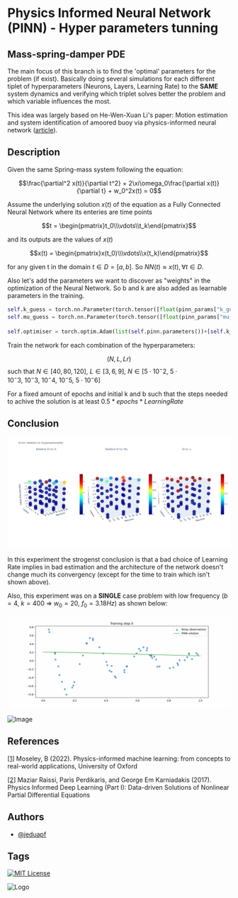 # Physics Informed Neural Network (PINN) - Hyper parameters tunning
## Mass-spring-damper PDE

The main focus of this branch is to find the 'optimal' parameters for the problem (if exist). Basically doing several simulations for each different tiplet of hyperparameters (Neurons, Layers, Learning Rate) to the **SAME** system dynamics and verifying which triplet solves better the problem and which variable influences the most.

This idea was largely based on  He-Wen-Xuan Li's paper: Motion estimation and system identification of amoored buoy via physics-informed neural network ([article](https://www.sciencedirect.com/science/article/abs/pii/S0141118723002183)).

## Description 

Given the same Spring-mass system following the equation:

$$\frac{\partial^2 x(t)}{\partial t^2} + 2\xi\omega_0\frac{\partial x(t)}{\partial t} + w_0^2x(t) = 0$$

Assume the underlying solution $x(t)$ of the equation as a Fully Connected Neural Network where its enteries are time points

```math
t = \begin{pmatrix}t_0\\\vdots\\t_k\end{pmatrix}
```
and its outputs are the values of $x(t)$

```math
x(t) = \begin{pmatrix}x(t_0)\\\vdots\\x(t_k)\end{pmatrix}
```
for any given t in the domain $t \in D = [a,b]$. So $NN(t) \approx x(t), \forall t \in D$.

Also let's add the parameters we want to discover as "weights" in the optimization of the Neural Network. So b and k are also added as learnable parameters in the training.

```python
self.k_guess = torch.nn.Parameter(torch.tensor([float(pinn_params["k_guess"])], requires_grad=True))
self.mu_guess = torch.nn.Parameter(torch.tensor([float(pinn_params["mu_guess"])], requires_grad=True))

self.optimiser = torch.optim.Adam(list(self.pinn.parameters())+[self.k_guess, self.mu_guess],lr=self.learning_rate, betas=(0.95, 0.999))
```

Train the network for each combination of the hyperparameters:

$$(N,L,Lr)$$ such that $N \in [40,80,120]$, $L \in [3,6,9]$, $N \in [5 \cdot 10^-2,\ 5 \cdot 10^-3,\ 10^-3,\ 10^-4,\ 10^-5,\ 5 \cdot 10^-6]$

For a fixed amount of epochs and initial k and b such that the steps needed to achive the solution is at least $0.5 * epochs * LearningRate$

## Conclusion

![Image](https://raw.githubusercontent.com/jeduapf/PINN-SPRING/hypertuning/hyperparameter_search/errors.png)

In this experiment the strogenst conclusion is that a bad choice of Learning Rate implies in bad estimation and the architecture of the network doesn't change much its convergency (except for the time to train which isn't shown above). 

Also, this experiment was on a **SINGLE** case problem with low frequency ($b = 4$, $k = 400$ => $w_0 = 20$, $f_0 = 3.18 Hz$) as shown below:

![Image](https://raw.githubusercontent.com/jeduapf/PINN-SPRING/main/Converged/mu0_13.0_k0_417.0_pys_300_obs_60_iter_100k_lr_3.00e-04_lb_1.00e%2B05/learning_k_mu.gif)

![Image](https://github.com/jeduapf/PINN-SPRING/blob/main/Converged/mu0_13.0_k0_417.0_pys_300_obs_60_iter_100k_lr_3.00e-04_lb_1.00e+05/loss1.gif?raw=true)

## References

[[1]](https://ora.ox.ac.uk/objects/uuid:b790477c-771f-4926-99c6-d2f9d248cb23/files/d8p58pd35h)
Moseley, B (2022). 
Physics-informed machine learning: from concepts to real-world applications,
University of Oxford

[[2]](https://arxiv.org/pdf/1711.10561)
Maziar Raissi, Paris Perdikaris, and George Em Karniadakis (2017). 
Physics Informed Deep Learning (Part I): Data-driven Solutions of Nonlinear Partial Differential Equations

## Authors

- [@jeduapf](https://www.github.com/jeduapf)


## Tags

[![MIT License](https://img.shields.io/badge/License-MIT-green.svg)](https://choosealicense.com/licenses/mit/)

![Logo](https://www.univ-lyon1.fr/medias/photo/logolabo-ampere_1538049854649-jpg?ID_FICHE=1738)

